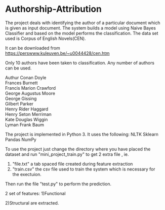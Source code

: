 # Authorship-Attribution

The project deals with identifying the author of a particular document which is given as input document. The system builds a model using Naive Bayes Classifier and based on the model performs the classification. The data set used is Corpus of English Novels(CEN).

It can be downloaded from https://perswww.kuleuven.be/~u0044428/cen.htm

Only 10 authors have been taken to classification. Any number of authors can be used.

Authur Conan Doyle          
Frances Burnett		    
Francis Marion Crawford	    
George Augustus Moore	    
George Gissing		    
Gilbert Parker		    
Henry Rider Haggard	    
Henry Seton Merriman	    
Kate Douglas Wiggin	    
Lyman Frank Baum	    

The project is implemented in Python 3. It uses the following:
NLTK
Sklearn
Pandas
NumPy

To use the project just change the directory where you have placed the dataset and run "mini_project_train.py"  to get 2 extra file , ie.

1) "file.txt" a tab spaced file created during feature extraction
2) "train.csv" the csv file used to train the system 
which is necessary for the exectuion.

Then run the file "test.py" to perform the prediction.

2 set  of features:
1)Functional 

2)Structural
are extracted.

